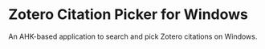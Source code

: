 # Zotero Citation Picker for Windows
 An AHK-based application to search and pick Zotero citations on Windows.
